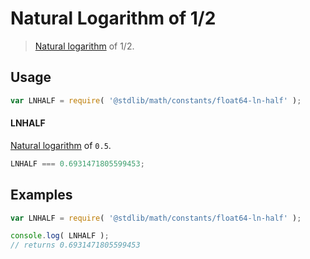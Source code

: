 Natural Logarithm of 1/2
===

> [Natural logarithm][ln] of 1/2.

<!-- <usage> -->

## Usage

``` javascript
var LNHALF = require( '@stdlib/math/constants/float64-ln-half' );
```

#### LNHALF

[Natural logarithm][ln] of `0.5`.

``` javascript
LNHALF === 0.6931471805599453;
```

<!-- </usage> -->

<!-- <examples> -->

## Examples

``` javascript
var LNHALF = require( '@stdlib/math/constants/float64-ln-half' );

console.log( LNHALF );
// returns 0.6931471805599453
```

<!-- </examples> -->

<!-- <links> -->

<!-- FIXME -->
[ln]: https://github.com/math-io/ln

<!-- </links> -->
